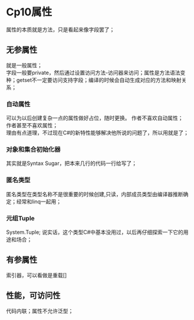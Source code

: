 # Cp10属性
属性的本质就是方法，只是看起来像字段罢了；
## 无参属性
就是一般属性；  
字段一般要private，然后通过设置访问方法-访问器来访问；属性是方法语法变种；getset不一定要访问支持字段；编译的时候会自动生成对应的方法和映射关系；
### 自动属性
可以为以后创建复杂一点的属性做好占位，随时更换。
作者不喜欢自动属性；  
作者甚至不喜欢属性；  
理由有点道理，不过现在C#的新特性能够解决他所说的问题了，所以用就是了；  
###  对象和集合初始化器
其实就是Syntax Sugar，把本来几行的代码一行给写了；
### 匿名类型
匿名类型在类型名称不是很重要的时候创建,只读，内部成员类型由编译器推断确定；经常和linq一起用；
### 元组Tuple
System.Tuple;
说实话，这个类型C#中基本没用过，以后再仔细探索一下它的用途和场合；
## 有参属性
索引器，可以看做是重载[]
## 性能，可访问性
代码内联；属性不允许泛型；